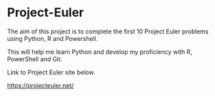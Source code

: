 # Project-Euler

The aim of this project is to complete the first 10 Project Euler problems using Python, R and Powershell.

This will help me learn Python and develop my proficiency with R, PowerShell and Git.

Link to Project Euler site below.

https://projecteuler.net/
